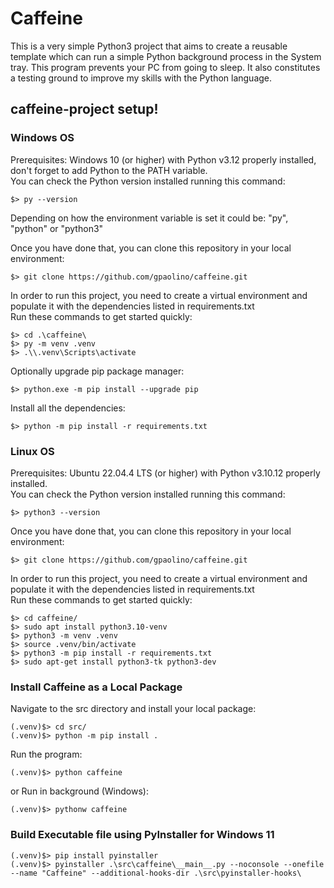 # Caffeine
This is a very simple Python3 project that aims to create a reusable template which can run a simple Python background process in the System tray.
This program prevents your PC from going to sleep. It also constitutes a testing ground to improve my skills with the Python language.

## caffeine-project setup!

### Windows OS
Prerequisites: Windows 10 (or higher) with Python v3.12 properly installed, don't forget to add Python to the PATH variable. <br/>
You can check the Python version installed running this command: <br/>

    $> py --version

Depending on how the environment variable is set it could be: "py", "python" or "python3" <br/>

Once you have done that, you can clone this repository in your local environment: <br/>

    $> git clone https://github.com/gpaolino/caffeine.git

In order to run this project, you need to create a virtual environment and populate it with the dependencies listed in requirements.txt <br/>
Run these commands to get started quickly: <br/>

    $> cd .\caffeine\
    $> py -m venv .venv
    $> .\\.venv\Scripts\activate

Optionally upgrade pip package manager: 

    $> python.exe -m pip install --upgrade pip

Install all the dependencies:

    $> python -m pip install -r requirements.txt

### Linux OS
Prerequisites: Ubuntu 22.04.4 LTS (or higher) with Python v3.10.12 properly installed. <br/>
You can check the Python version installed running this command: <br/>

    $> python3 --version

Once you have done that, you can clone this repository in your local environment: <br/>

    $> git clone https://github.com/gpaolino/caffeine.git

In order to run this project, you need to create a virtual environment and populate it with the dependencies listed in requirements.txt <br/>
Run these commands to get started quickly: <br/>

    $> cd caffeine/
    $> sudo apt install python3.10-venv
    $> python3 -m venv .venv
    $> source .venv/bin/activate
    $> python3 -m pip install -r requirements.txt
    $> sudo apt-get install python3-tk python3-dev

### Install Caffeine as a Local Package
Navigate to the src directory and install your local package: <br/>

    (.venv)$> cd src/
    (.venv)$> python -m pip install .

Run the program: <br/>

    (.venv)$> python caffeine
or Run in background (Windows): <br/>

    (.venv)$> pythonw caffeine

### Build Executable file using PyInstaller for Windows 11

    (.venv)$> pip install pyinstaller
    (.venv)$> pyinstaller .\src\caffeine\__main__.py --noconsole --onefile --name "Caffeine" --additional-hooks-dir .\src\pyinstaller-hooks\
